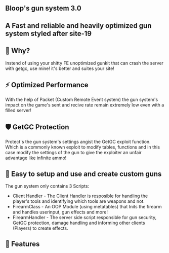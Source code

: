 ## Bloop's gun system 3.0
## A Fast and reliable and heavily optimized gun system styled after site-19

## 🤔 Why?
Instend of using your shitty FE unoptimized gunkit that can crash the server with getgc, use mine! it's better and suites your site!

## ⚡ Optimized Performance
With the help of Packet (Custom Remote Event system) the gun system's impact on the game's sent and recive rate remain extremely low even with a filled server!

## 🛡️ GetGC Protection
Protect's the gun system's settings angist the GetGC exploit function. Which is a commonly known exploit to modify tables, functions and in this case modify the settings of the gun to give the exploiter an unfair advantage like infinite ammo!

## 🚀 Easy to setup and use and create custom guns
The gun system only contains 3 Scripts:
* Client Handler - The Client Handler is resposible for handling the player's tools and identifying which tools are weapons and not.
* FirearmClass - An OOP Module (using metatables) that Inits the firearm and handles userinput, gun effects and more!
* FirearmHandler - The server side script responsible for gun security, GetGC protection, damage handling and informing other clients (Players) to create effects.

## 🌠 Features
